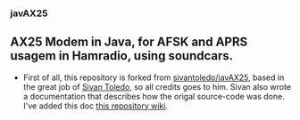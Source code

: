 ### javAX25
## AX25 Modem in Java, for AFSK and APRS usagem in Hamradio, using soundcars.

- First of all, this repository is forked from [sivantoledo/javAX25](https://github.com/sivantoledo/javAX25), based in the great job of [Sivan Toledo](https://github.com/sivantoledo), so all credits goes to him. Sivan also wrote a documentation that describes how the origal source-code was done. I've added this doc [this repository wiki](https://github.com/damico/javAX25/wiki/Manual:-AX25-Java-Soundcard-Modem).

